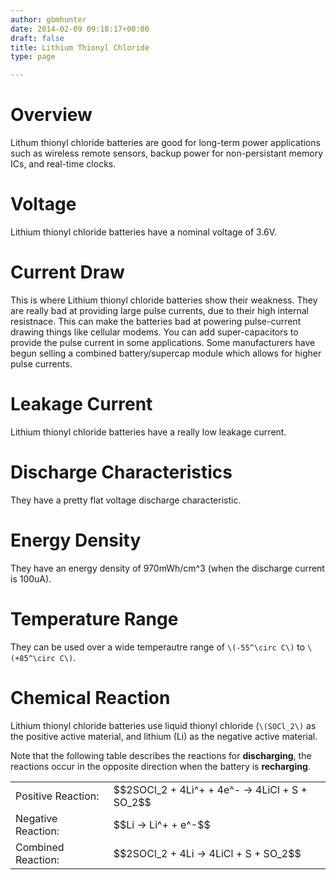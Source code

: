 ```yaml
---
author: gbmhunter
date: 2014-02-09 09:18:17+00:00
draft: false
title: Lithium Thionyl Chloride
type: page

---
```


# Overview

Lithum thionyl chloride batteries are good for long-term power applications such as wireless remote sensors, backup power for non-persistant memory ICs, and real-time clocks.

# Voltage

Lithium thionyl chloride batteries have a nominal voltage of 3.6V.

# Current Draw

This is where Lithium thionyl chloride batteries show their weakness. They are really bad at providing large pulse currents, due to their high internal resistnace. This can make the batteries bad at powering pulse-current drawing things like cellular modems. You can add super-capacitors to provide the pulse current in some applications. Some manufacturers have begun selling a combined battery/supercap module which allows for higher pulse currents.

# Leakage Current

Lithium thionyl chloride batteries have a really low leakage current.

# Discharge Characteristics

They have a pretty flat voltage discharge characteristic.

# Energy Density

They have an energy density of 970mWh/cm^3 (when the discharge current is 100uA).

# Temperature Range

They can be used over a wide temperautre range of `\(-55^\circ C\)` to `\(+85^\circ C\)`.

# Chemical Reaction

Lithium thionyl chloride batteries use liquid thionyl chloride (`\(SOCl_2\)` as the positive active material, and lithium (Li) as the negative active material.

Note that the following table describes the reactions for **discharging**, the reactions occur in the opposite direction when the battery is **recharging**.

<table >
	<tbody >
		<tr >
			
<td >Positive Reaction:
</td>
			
<td >$$2SOCl_2 + 4Li^+ + 4e^- -> 4LiCl + S + SO_2$$
</td>
		</tr>
		<tr >
			
<td >Negative Reaction:
</td>
			
<td >$$Li -> Li^+ + e^-$$
</td>
		</tr>
		<tr >
			
<td >Combined Reaction:
</td>
			
<td >$$2SOCl_2 + 4Li -> 4LiCl + S + SO_2$$
</td>
		</tr>
	</tbody>
</table>
